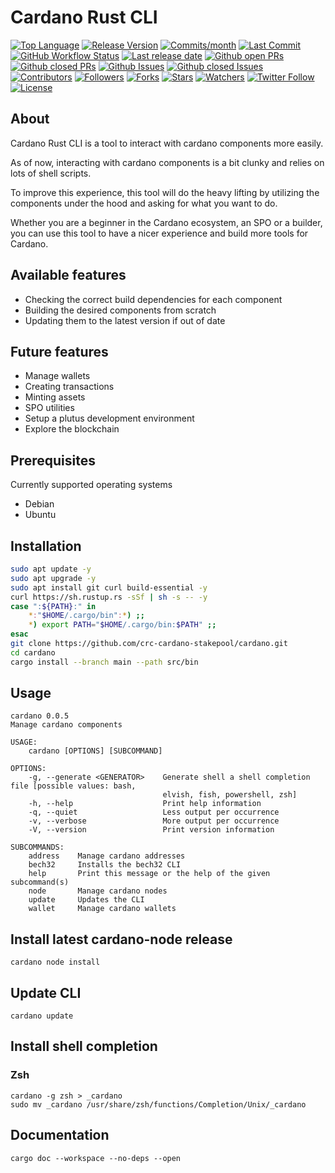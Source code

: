 # Cardano Rust CLI

[![Top Language](https://img.shields.io/github/languages/top/crc-cardano-stakepool/cardano?style=flat)](https://github.com/crc-cardano-stakepool/cardano)
[![Release Version](https://img.shields.io/github/v/release/crc-cardano-stakepool/cardano?style=flat)](https://github.com/crc-cardano-stakepool/cardano/releases)
[![Commits/month](https://img.shields.io/github/commit-activity/m/crc-cardano-stakepool/cardano?style=flat)](https://github.com/crc-cardano-stakepool/cardano/graphs/commit-activity)
[![Last Commit](https://img.shields.io/github/last-commit/crc-cardano-stakepool/cardano?style=flat)](https://github.com/crc-cardano-stakepool/cardano/graphs/commit-activity)
[![GitHub Workflow Status](https://img.shields.io/github/workflow/status/crc-cardano-stakepool/cardano/cardano?label=cardano&logo=github&style=flat)](https://github.com/crc-cardano-stakepool/cardano/actions?query=workflow:cardano)
[![Last release date](https://img.shields.io/github/release-date/crc-cardano-stakepool/cardano?style=flat)](https://github.com/crc-cardano-stakepool/cardano/releases)
[![Github open PRs](https://img.shields.io/github/issues-pr-raw/crc-cardano-stakepool/cardano?style=flat)](https://github.com/crc-cardano-stakepool/cardano/pulls)
[![Github closed PRs](https://img.shields.io/github/issues-pr-closed/crc-cardano-stakepool/cardano?style=flat)](https://github.com/crc-cardano-stakepool/cardano/pulls?q=is%3Apr+is%3Aclosed)
[![Github Issues](https://img.shields.io/github/issues-raw/crc-cardano-stakepool/cardano?style=flat)](https://github.com/crc-cardano-stakepool/cardano/issues)
[![Github closed Issues](https://img.shields.io/github/issues-closed/crc-cardano-stakepool/cardano?style=flat)](https://github.com/crc-cardano-stakepool/cardano/issues?q=is%3Aissue+is%3Aclosed)
[![Contributors](https://img.shields.io/github/contributors/crc-cardano-stakepool/cardano?style=flat)](https://github.com/crc-cardano-stakepool/cardano/graphs/contributors)
[![Followers](https://img.shields.io/github/followers/crc-cardano-stakepool?style=flat)](https://github.com/crc-cardano-stakepool?tab=followers)
[![Forks](https://img.shields.io/github/forks/crc-cardano-stakepool/cardano?style=flat)](https://github.com/crc-cardano-stakepool/cardano/network/members)
[![Stars](https://img.shields.io/github/stars/crc-cardano-stakepool/cardano?style=flat)](https://github.com/crc-cardano-stakepool/cardano/stargazers)
[![Watchers](https://img.shields.io/github/watchers/crc-cardano-stakepool/cardano?style=flat)](https://github.com/crc-cardano-stakepool/cardano/watchers)
[![Twitter Follow](https://img.shields.io/twitter/follow/clemenscodes?logo=twitter&style=flat)](https://twitter.com/clemenscodes)
[![License](https://img.shields.io/github/license/crc-cardano-stakepool/cardano?style=flat)](https://github.com/crc-cardano-stakepool/cardano/blob/master/LICENSE)

## About

Cardano Rust CLI is a tool to interact with cardano components more easily.

As of now, interacting with cardano components is a bit clunky and relies on lots of shell scripts.

To improve this experience, this tool will do the heavy lifting by utilizing the components under the hood and asking for what you want to do.

Whether you are a beginner in the Cardano ecosystem, an SPO or a builder, you can use this tool to have a nicer experience and build more tools for Cardano.

## Available features

- Checking the correct build dependencies for each component
- Building the desired components from scratch
- Updating them to the latest version if out of date

## Future features

- Manage wallets
- Creating transactions
- Minting assets
- SPO utilities
- Setup a plutus development environment
- Explore the blockchain

## Prerequisites

Currently supported operating systems

- Debian
- Ubuntu

## Installation

```sh
sudo apt update -y
sudo apt upgrade -y
sudo apt install git curl build-essential -y
curl https://sh.rustup.rs -sSf | sh -s -- -y
case ":${PATH}:" in
    *:"$HOME/.cargo/bin":*) ;;
    *) export PATH="$HOME/.cargo/bin:$PATH" ;;
esac
git clone https://github.com/crc-cardano-stakepool/cardano.git
cd cardano
cargo install --branch main --path src/bin
```

## Usage

```unix
cardano 0.0.5
Manage cardano components

USAGE:
    cardano [OPTIONS] [SUBCOMMAND]

OPTIONS:
    -g, --generate <GENERATOR>    Generate shell a shell completion file [possible values: bash,
                                  elvish, fish, powershell, zsh]
    -h, --help                    Print help information
    -q, --quiet                   Less output per occurrence
    -v, --verbose                 More output per occurrence
    -V, --version                 Print version information

SUBCOMMANDS:
    address    Manage cardano addresses
    bech32     Installs the bech32 CLI
    help       Print this message or the help of the given subcommand(s)
    node       Manage cardano nodes
    update     Updates the CLI
    wallet     Manage cardano wallets
```

## Install latest cardano-node release

```unix
cardano node install
```

## Update CLI

```unix
cardano update
```

## Install shell completion

### Zsh

```unix
cardano -g zsh > _cardano
sudo mv _cardano /usr/share/zsh/functions/Completion/Unix/_cardano
```

## Documentation

```unix
cargo doc --workspace --no-deps --open
```
